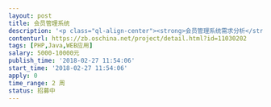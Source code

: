 ```yaml
---                
layout: post       
title: 会员管理系统           
description: '<p class="ql-align-center"><strong>会员管理系统需求分析</strong></p><p>&nbsp;&nbsp;&nbsp;<strong>简介：</strong>本系统主要是客户通过充值成为本公司会员，并通过充值现金兑换积分，使用积分领取商品。同时，成为会员后，系统每天自动发放现金券到对应会员账号，会员可以利用现金券提取现金。另外，会员推荐新会员加入，系统每日发放现金券会相应增加，发放现金券天数可以设置。</p><p><strong>一、&nbsp;&nbsp;&nbsp;&nbsp;&nbsp;&nbsp;&nbsp;系统重要逻辑管理阐述</strong></p><p>1、 <strong>积分</strong>：充值1元人民币=1积分，达到一定积分对应不同会员级别，目前银卡，1260。金卡，6300。白金卡，12600。钻石卡，25200。积分只能用于领取商品，不能提现换取现金。</p><p>2、 <strong>现金券</strong>：系统根据不同会员级别，每日赠送可自定义的现金券到对应的会员账户，现金券可以积累并提取现金。同时，会员推荐另外一名会员，系统默认自动在每日赠送的现金券基础上增加2元（金额可自定义修改）但是被推荐会员注销账号后，系统</p><p>3、 <strong>领取商品</strong>：领取商品只能消耗积分，积分不够需要新开会员卡账号，而且单个商品只能扣除单个会员账号积分。</p><p>4、 <strong>登陆</strong>：单个登陆界面，客户登陆个人中心进行记录查询和提交提取现金券申请。管理员登陆个人中心可进行新增会员开卡、查询提券记录查询、积分兑换商品发放、客户提取现金券申请审批（可一键审批）、每日现金券赠送额度设置以及赠券功能管理。</p><p><strong>二、&nbsp;&nbsp;&nbsp;&nbsp;&nbsp;&nbsp;&nbsp;主要功能描述</strong></p><p>1、 <strong>新增会员</strong>：管理后台自动生产自定义卡号、录入个人信息、选择会员级别、填写会员积分、勾选每日自动领取系统发放的现金券、勾选每日自动提交现金券提现申请（整数）、关联推荐人卡号。</p><p>2、 <strong>会员管理</strong>：管理后台会员详细信息显示、会员领取商品发放按钮、发放商品消耗会员卡积分。</p><p>3、 <strong>赠券</strong>：管理后台系统可根据公司营销活动需要，对不同级别会员赠送可自定义现金券。</p><p>4、 <strong>每日现金券发放</strong>：管理后台可设置每日赠送自定义的现金券到对应的会员级别账户。</p><p>5、 <strong>批量导入会员</strong>：管理后台可批量新增或导入会员资料。</p><p>6、 <strong>记录清单</strong>：客户个人中心和管理后台可查询提现记录和领取商品记录。</p><p>7、 <strong>提现申请</strong>：管理后台可为客户通过卡号或者卡片（读卡器）快速提交提现申请。</p><p>8、 <strong>权限管理</strong>：管理后台可对不同操作员设置不同操作权限。</p><p><strong>三、&nbsp;&nbsp;&nbsp;&nbsp;&nbsp;&nbsp;&nbsp;功能模块汇总</strong></p><p><strong>1、 管理后台</strong></p><p>A、 <strong>汇总中心</strong>：账号信息汇总、最近开卡信息汇总。一键提取单个会员现金券快捷按钮（刷卡或者输入卡号）</p><p>B、 <strong>会员中心</strong>：添加和删除会员管理、会员信息修改、会员领取商品按钮（进入后显示填写产品名称和消耗积分数量）。</p><p>C、 <strong>提现记录</strong>：会员提现记录查询。</p><p>D、<strong>产品发放记录</strong>：商品发放记录查询。</p><p>E、 <strong>提券申请审批</strong>：审批单个客户提券申请或者一键审批、一键驳回。</p><p>F、 <strong>赠券管理</strong>：公司营销活动赠送现金券管理；</p><p>G、 <strong>权限管理</strong>：操作员权限管理。</p><p><strong>2、 客户个人中心</strong></p><p>A、 <strong>个人信息</strong>：客户个人显示</p><p>B、 <strong>提券申请</strong>：客户个人提交提取现金券申请。</p><p>C、 <strong>产品领取记录</strong>：商品领取记录查询。</p><p>D、<strong>提现记录</strong>：会员提现记录查询。</p><p>E、 <strong>赠券记录</strong>：会员获得赠券记录查询。</p><p><strong>四、&nbsp;&nbsp;&nbsp;&nbsp;&nbsp;&nbsp;&nbsp;预期界面效果</strong></p><p>1、 </p><p>      <img src="//:0" height="274" width="554">  </p><p> 管理后台&nbsp;</p><p>2、 客户个人中心</p><p><img src="//:0" height="318" width="554"></p><p>&nbsp;</p>'     
contenturl: https://zb.oschina.net/project/detail.html?id=11030202      
tags: [PHP,Java,WEB应用]            
salary: 5000-10000元          
publish_time: '2018-02-27 11:54:06'         
start_time: '2018-02-27 11:54:06'           
apply: 0                   
time_range: 2 周              
status: 招募中                  
---                 
```

